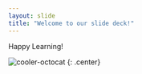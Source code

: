 ```yaml
---
layout: slide
title: "Welcome to our slide deck!"
---
```


Happy Learning!

![cooler-octocat](https://octodex.github.com/images/twenty-percent-cooler-octocat.png)
{: .center}
